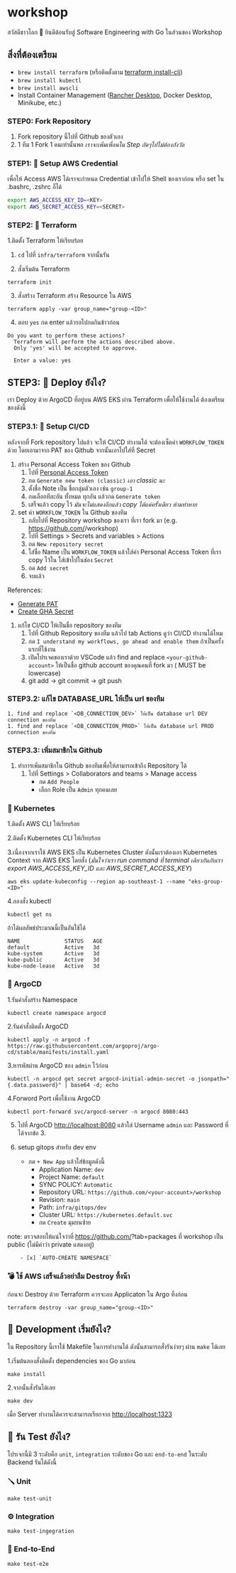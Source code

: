 # workshop

สวัสดีชาวโลก 👋 ยินดีต้อนรับสู่ Software Engineering with Go ในส่วนของ Workshop

## สิ่งที่ต้องเตรียม
- `brew install terraform` (หรือติดตั้งตาม [terraform install-cli](https://learn.hashicorp.com/tutorials/terraform/install-cli))
- `brew install kubectl`
- `brew install awscli`
- Install Container Management ([Rancher Desktop](https://rancherdesktop.io), Docker Desktop, Minikube, etc.)

### STEP0: Fork Repository

1. Fork repository นี้ไปที่ Github ของตัวเอง
1. 1 ทีม 1 Fork 1 คนเท่านั้นพอ *เราจะเพิ่มเพื่อนใน Step ถัดๆไปไม่ต้องกังวัล*

### STEP1: 🎃 Setup AWS Credential

เพื่อให้ Access AWS ได้เราจะกำหนด Credential เข้าไปให้ Shell ของเราก่อน หรือ set ใน .bashrc, .zshrc ก็ได้

```bash
export AWS_ACCESS_KEY_ID=<KEY>
export AWS_SECRET_ACCESS_KEY=<SECRET>
```
### STEP2: 🧾 Terraform

1.ติดตั้ง Terraform ให้เรียบร้อย

1. `cd` ไปที่ `infra/terraform` จากนั้นรัน

2. สั่งเริ่มต้น Terraform

```console
terraform init
```

3. สั่งสร้าง Terraform สร้าง Resource ใน AWS

```console
terraform apply -var group_name="group-<ID>"
```

4. ตอบ `yes` กด enter แล้วรอไปกดกินข้าวก่อน

```console
Do you want to perform these actions?
  Terraform will perform the actions described above.
  Only 'yes' will be accepted to approve.

  Enter a value: yes
```

## STEP3: 🚀 Deploy ยังไง?

เรา Deploy ด้วย ArgoCD ที่อยู่บน AWS EKS ผ่าน Terraform เพื่อให้ใช้งานได้ ต้องเตรียมของดังนี้

### STEP3.1: 🍻 Setup CI/CD

หลังจากที่ Fork repository ไปแล้ว จะให้ CI/CD ทำงานได้ จะต้องเซ็ตค่า `WORKFLOW_TOKEN` ด้วย โดยเอามาจาก PAT ของ Github จากนั้นเอาไปใส่ที่ Secret
1. สร้าง Personal Access Token ของ Github 
	1. ไปที่ [Personal Access Token](https://github.com/settings/tokens)
	1. กด `Generate new token (classic)`  *เอา classic นะ*
	1. ตั้งชื่อ Note เป็น ชื่อกลุ่มตัวเอง เช่น `group-1`
	1. กดเลือกทีละอัน ทั้งหมด ทุกอัน แล้วกด `Generate token`
	1. เสร็จแล้ว copy ไว้ *มันจะไม่แสดงอีกแล้ว copy ได้แค่ครั้งเดียว ห้ามทำหาย*
1. set ค่า `WORKFLOW_TOKEN` ใน Github ของทีม
	1. กลับไปที่ Repository workshop ของเรา ที่เรา fork มา (e.g. https://github.com/<your-account>/workshop)
	1. ไปที่ Settings > Secrets and variables > Actions 
	1. กด `New repository secret`
	1. ใส่ชื่อ Name เป็น `WORKFLOW_TOKEN` แล้วใส่ค่า Personal Access Token ที่เรา copy ไว้ใน ใส่เข้าไปในช่อง `Secret`
	1. กด `Add secret`
	1. จบแล้ว

References:

- [Generate PAT](https://www.youtube.com/watch?v=jW7tbvHSChg)
- [Create GHA Secret](https://www.youtube.com/watch?v=IuT0Ua7V4xA)

1. แก้ไข CI/CD ให้เป็นชื่อ repository ของทีม
	1. ไปที่ Github Repository ของทีม แล้วไป tab Actions ดูว่า CI/CD ทำงานได้ไหม
	1. กด `I understand my workflows, go ahead and enable them` ถ้าเป็นครั้งแรกที่ใช้งาน
	1. เปิดโปรเจคของเราด้วย VSCode แล้ว find and replace `<your-github-account>` ให้เป็นชื่อ github account ของคุณคนที่ fork มา (<your-github-account> MUST be lowercase)
	1. git add -> git commit -> git push

### STEP3.2: แก้ไข DATABASE_URL ให้เป็น url ของทีม
	1. find and replace `<DB_CONNECTION_DEV>` ให้เป็น database url DEV connection ของทีม
	1. find and replace `<DB_CONNECTION_PROD>` ให้เป็น database url PROD connection ของทีม

### STEP3.3: เพิ่มสมาชิกใน Github

1. ทำการเพิ่มสมาชิกใน Github ของทีมเพื่อให้สามารถเข้าถึง Repository ได้
	1. ไปที่ Settings > Collaborators and teams > Manage access
		- กด `Add People`
		- เลือก Role เป็น `Admin` ทุกคนเลย


### 🛟 Kubernetes

1.ติดตั้ง AWS CLI ให้เรียบร้อย

2.ติดตั้ง Kubernetes CLI ให้เรียบร้อย

3.เนื่องจากเราใช้ AWS EKS เป็น Kubernetes Cluster ดังนั้นเราต้องเอา Kubernetes Context จาก AWS EKS โดยสั่ง (*มั่นใจว่าเรา run command ที่ terminal เดียวกันกับเรา export AWS_ACCESS_KEY_ID และ AWS_SECRET_ACCESS_KEY*)

```console
aws eks update-kubeconfig --region ap-southeast-1 --name "eks-group-<ID>"
```

4.ลองสั่ง kubectl

```console
kubectl get ns
```

ถ้าได้ผลลัพธ์ประมาณนี้เป็นอันใช้ได้

```console
NAME              STATUS   AGE
default           Active   3d
kube-system       Active   3d
kube-public       Active   3d
kube-node-lease   Active   3d
```

### 💺 ArgoCD

1.รันคำสั่งสร้าง Namespace

```console
kubectl create namespace argocd
```

2.รันคำสั่งติดตั้ง ArgoCD

```console
kubectl apply -n argocd -f https://raw.githubusercontent.com/argoproj/argo-cd/stable/manifests/install.yaml
```

3.หารหัสผ่าน ArgoCD ของ `admin` ไว้ก่อน

```console
kubectl -n argocd get secret argocd-initial-admin-secret -o jsonpath="{.data.password}" | base64 -d; echo
```

4.Forword Port เพื่อใช้งาน ArgoCD 

```console
kubectl port-forward svc/argocd-server -n argocd 8080:443
```

5. ไปที่ ArgoCD [http://localhost:8080](http://localhost:8080) แล้วใส่ Username `admin` และ Password ที่ได้จากข้อ 3. 

6. setup gitops สำหรับ dev env
	- กด `+ New App` แล้วใส่ข้อมูลดังนี้
		- Application Name: `dev`
		- Project Name: `default`
		- SYNC POLICY: `Automatic`
		- Repository URL: `https://github.com/<your-account>/workshop`
		- Revision: `main`
		- Path: `infra/gitops/dev`
		- Cluster URL: `https://kubernetes.default.svc`
		- กด `Create` มุมบนซ้าย

note: ตรวจสอบให้แน่ใจว่าที่ https://github.com/<your-account>?tab=packages ที่ workshop เป็น public (ไม่มีคำว่า private แสดงอยู่)


		- [x] `AUTO-CREATE NAMESPACE`


### 💣 ใช้ AWS เสร็จแล้วอย่าลืม Destroy ทิ้งน๊า

ก่อนจะ Destroy ด้วย Terraform ควรจะลบ Applicaton ใน Argo ทิ้งก่อน

```console
terraform destroy -var group_name="group-<ID>"
```


## 🏁 Development เริ่มยังไง?

ใน Repository นี้เราใช้ Makefile ในการทำงานได้ ดังนั้นสามารถสั่งรันง่ายๆ ผ่าน `make` ได้เลย

1.เริ่มต้นลองสั่งติดตั้ง dependencies ของ Go มาก่อน

```console
make install
```

2.จากนั้นสั่งรันได้เลย

```console
make dev
```

เมื่อ Server ทำงานได้ควรจะสามารถเรียกจาก [http://localhost:1323](http://localhost:1323)

## 👻 รัน Test ยังไง?

โปรเจกนี้มี 3 ระดับคือ `unit`, `integration` ระดับของ Go และ `end-to-end` ในระดับ Backend รันได้ดังนี้

### 🪛 Unit

```console
make test-unit
```

### ⚙️ Integration

```console
make test-ingegration
```

### 🤖 End-to-End

```console
make test-e2e
```
